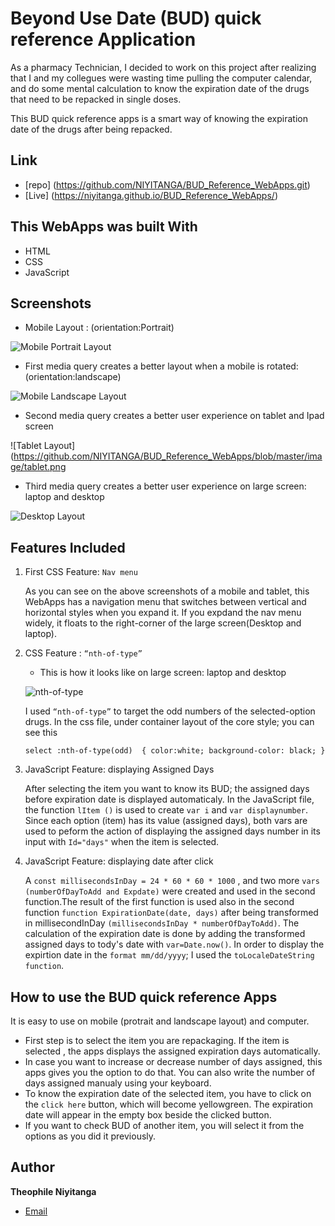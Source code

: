 # Beyond Use Date (BUD) quick reference Application
As a pharmacy Technician, I decided to work on this project after realizing that I and my collegues were wasting time pulling the computer calendar, and do some mental calculation to know the expiration date of the drugs that need to be repacked in single doses.

This BUD quick reference apps is a smart way of knowing the expiration date of the drugs after being repacked. 

## Link
 - [repo] (https://github.com/NIYITANGA/BUD_Reference_WebApps.git)
 - [Live] (https://niyitanga.github.io/BUD_Reference_WebApps/)


## This WebApps was built With

- HTML
- CSS
- JavaScript

## Screenshots
  -  Mobile Layout : (orientation:Portrait)

![Mobile Portrait Layout](https://github.com/NIYITANGA/BUD_Reference_WebApps/blob/master/image/portrait.png)

  - First media query creates a better layout when a mobile is rotated: (orientation:landscape)

![Mobile Landscape Layout](https://github.com/NIYITANGA/BUD_Reference_WebApps/blob/master/image/landscape.png)

  - Second media query creates a better user experience on tablet and Ipad screen

![Tablet Layout](https://github.com/NIYITANGA/BUD_Reference_WebApps/blob/master/image/tablet.png

  - Third media query creates a better user experience on large screen: laptop and desktop

![Desktop Layout](https://github.com/NIYITANGA/BUD_Reference_WebApps/blob/master/image/desktop.png)


## Features Included

1. First CSS Feature: `Nav menu`

   As you can see on the above screenshots of a mobile and tablet, this WebApps has a navigation menu that switches between vertical and horizontal styles when you expand it.
   If you expdand the nav menu widely, it floats to the right-corner of the large screen(Desktop  and laptop).

2. CSS Feature : `“nth-of-type”`

    - This is how it looks like on large screen: laptop and desktop

   ![nth-of-type](https://github.com/NIYITANGA/BUD_Reference_WebApps/blob/master/image/nth-of-type.png)
  
    
    I used `“nth-of-type”` to target the odd numbers of the selected-option drugs. In the css file, under container layout of the core style; you can see this
    
      `select :nth-of-type(odd) 
      {
        color:white;
        background-color: black;
       }`

3. JavaScript Feature: displaying Assigned Days
    
    After selecting the item you want to know its BUD; the assigned days before expiration date is displayed automaticaly. 
    In the JavaScript file, the function `lItem ()` is used to create `var i` and `var displaynumber`. Since each option (item) has its value (assigned days), both vars are used to peform the action of displaying the assigned days number in its input with `Id="days"` when the item is selected. 

4. JavaScript Feature: displaying date after click

    A `const millisecondsInDay = 24 * 60 * 60 * 1000` , and two more `vars (numberOfDayToAdd and Expdate)` were created and used in the second function.The result of the first function is used also in the second function `function ExpirationDate(date, days)` after being transformed in millisecondInDay  `(millisecondsInDay * numberOfDayToAdd)`. 
    The calculation of the expiration date is done by adding the transformed assigned days to tody's date with `var=Date.now()`. In order to display the expirtion date in the `format mm/dd/yyyy`; I used the `toLocaleDateString function`.

## How to use the BUD quick reference Apps
It is easy to use on mobile (protrait and landscape layout) and computer. 
   - First step is to select the item you are repackaging. If the item is selected , the apps displays the assigned expiration days automatically. 
   - In case you want to increase or decrease number of days assigned, this apps gives you the option to do that. You can also write the number of days assigned manualy using your keyboard.
   - To know the expiration date of the selected item, you have to click on the `click here` button, which will become yellowgreen. The expiration date will appear in the empty box beside the clicked button.
   - If you want to check BUD of another item, you will select it from the options as you did it previously. 

## Author

 **Theophile Niyitanga**
  - [Email](mailto:theophileca@gmail.com?subject=BUD "Hi!")